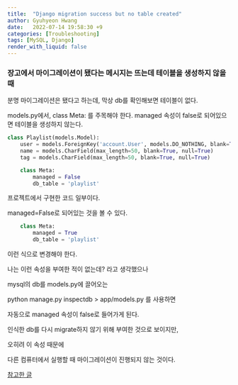 ```yaml
---
title:  "Django migration success but no table created"
author: Gyuhyeon Hwang
date:   2022-07-14 19:58:30 +9
categories: [Troubleshooting]
tags: [MySQL, Django]
render_with_liquid: false
---
```

### 장고에서 마이그레이션이 됐다는 메시지는 뜨는데 테이블을 생성하지 않을 때

분명 마이그레이션은 됐다고 하는데, 막상 db를 확인해보면 테이블이 없다.

models.py에서, class Meta: 를 주목해야 한다.
managed 속성이 false로 되어있으면 테이블을 생성하지 않는다.

```python
class Playlist(models.Model):
    user = models.ForeignKey('account.User', models.DO_NOTHING, blank=True, null=True)
    name = models.CharField(max_length=50, blank=True, null=True)
    tag = models.CharField(max_length=50, blank=True, null=True)

    class Meta:
        managed = False
        db_table = 'playlist'
```

프로젝트에서 구현한 코드 일부이다.

managed=False로 되어있는 것을 볼 수 있다.

```python
    class Meta:
        managed = True
        db_table = 'playlist'
```

이런 식으로 변경해야 한다.

나는 이런 속성을 부여한 적이 없는데? 라고 생각했으나

mysql의 db를 models.py에 끌어오는

python manage.py inspectdb > app/models.py 를 사용하면

자동으로 managed 속성이 false로 들어가게 된다.

인식한 db를 다시 migrate하지 않기 위해 부여한 것으로 보이지만,

오히려 이 속성 때문에

다른 컴퓨터에서 실행할 때 마이그레이션이 진행되지 않는 것이다.

[참고한 글](https://www.pythonfixing.com/2021/11/fixed-django-migrate-doesn-create-tables.html)